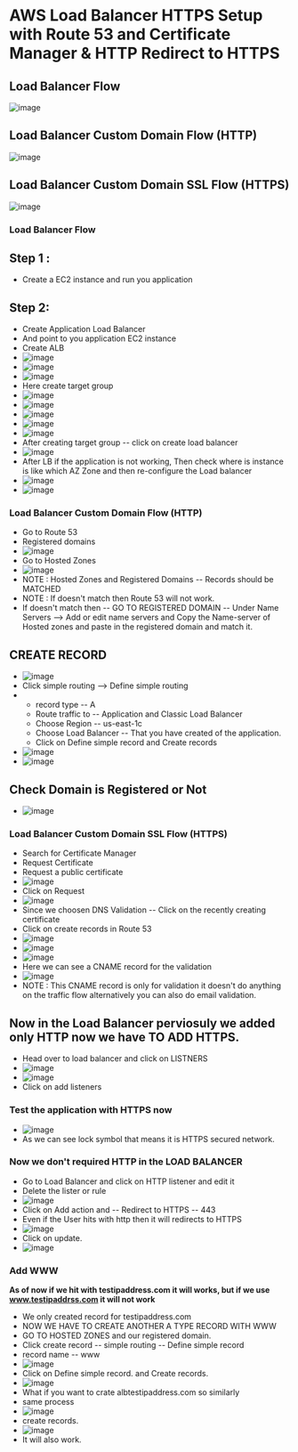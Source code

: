 # AWS Load Balancer HTTPS Setup with Route 53 and Certificate Manager & HTTP Redirect to HTTPS

## Load Balancer Flow
![image](https://github.com/pavankumar0077/Aws-Devops/assets/40380941/178c42c6-1443-4288-9c97-8929a5728097)

## Load Balancer Custom Domain Flow (HTTP)
![image](https://github.com/pavankumar0077/Aws-Devops/assets/40380941/17b8cdec-d3bb-415b-86e5-6ae59722ce7b)

## Load Balancer Custom Domain SSL Flow (HTTPS)
![image](https://github.com/pavankumar0077/Aws-Devops/assets/40380941/c5822f03-faec-44f8-af3d-a75bbafb37cf)


### Load Balancer Flow
Step 1 :
--
- Create a EC2 instance and run you application

Step 2:
--
- Create Application Load Balancer
- And point to you application EC2 instance
- Create ALB
- ![image](https://github.com/pavankumar0077/Aws-Devops/assets/40380941/29f08226-7d24-4614-a3ee-0f06d51201ef)
- ![image](https://github.com/pavankumar0077/Aws-Devops/assets/40380941/1579bff2-ea9a-4c84-8d18-1b7cade54560)
- ![image](https://github.com/pavankumar0077/Aws-Devops/assets/40380941/645e4576-161f-4153-8224-0f15a453c5a7)
- Here create target group
- ![image](https://github.com/pavankumar0077/Aws-Devops/assets/40380941/6dc02b94-9919-449c-994d-91cb356e539e)
- ![image](https://github.com/pavankumar0077/Aws-Devops/assets/40380941/5db7a203-14a4-41f5-9e4b-225b6b40b83d)
- ![image](https://github.com/pavankumar0077/Aws-Devops/assets/40380941/b4c1604f-a583-480c-a4df-6fcd383235a8)
- ![image](https://github.com/pavankumar0077/Aws-Devops/assets/40380941/a7317943-9776-4338-93fc-6fcd9919ac32)
- ![image](https://github.com/pavankumar0077/Aws-Devops/assets/40380941/459d3f61-fc6b-452b-b472-bd869408ff59)
- After creating target group -- click on create load balancer
- ![image](https://github.com/pavankumar0077/Aws-Devops/assets/40380941/5cd7af4f-0676-408b-882e-7d739e8326a3)
- After LB if the application is not working, Then check where is instance is like which AZ Zone and then re-configure the Load balancer
- ![image](https://github.com/pavankumar0077/Aws-Devops/assets/40380941/0583b8ca-9332-4886-aca2-e3a095ae0767)
- ![image](https://github.com/pavankumar0077/Aws-Devops/assets/40380941/31147cc3-8cbe-4c73-b6e0-f62f10704895)

### Load Balancer Custom Domain Flow (HTTP)
- Go to Route 53
- Registered domains
- ![image](https://github.com/pavankumar0077/Aws-Devops/assets/40380941/901b8bb7-c36f-4874-921f-4dde56884df7)
- Go to Hosted Zones
- ![image](https://github.com/pavankumar0077/Aws-Devops/assets/40380941/cdadbbfc-78dc-4c49-bf82-ad868dea13be)
- NOTE : Hosted Zones and Registered Domains -- Records should be MATCHED
- NOTE : If doesn't match then Route 53 will not work.
- If doesn't match then -- GO TO REGISTERED DOMAIN -- Under Name Servers --> Add or edit name servers and Copy the Name-server of Hosted zones and paste in the registered domain and match it.

## CREATE RECORD
- ![image](https://github.com/pavankumar0077/Aws-Devops/assets/40380941/07a8f66c-e1d6-4042-9e0c-e1af056845f7)
- Click simple routing --> Define simple routing
- - record type -- A
  - Route traffic to -- Application and Classic Load Balancer
  - Choose Region -- us-east-1c
  - Choose Load Balancer -- That you have created of the application.
  - Click on Define simple record and Create records
- ![image](https://github.com/pavankumar0077/Aws-Devops/assets/40380941/86c1bce2-3a6c-4da1-b601-c8b07e72e0bb)
- ![image](https://github.com/pavankumar0077/Aws-Devops/assets/40380941/3ea1988d-7ae1-4027-a0ed-7afc7bf0e42e)

## Check Domain is Registered or Not
- ![image](https://github.com/pavankumar0077/Aws-Devops/assets/40380941/d8f4d7ad-3c87-45b8-a707-accb5a24bd45)

### Load Balancer Custom Domain SSL Flow (HTTPS)
- Search for Certificate Manager
- Request Certificate
- Request a public certificate
- ![image](https://github.com/pavankumar0077/Aws-Devops/assets/40380941/f4ba063b-07a0-4606-94b0-5aea5f9f68d6)
- Click on Request
- ![image](https://github.com/pavankumar0077/Aws-Devops/assets/40380941/cc672620-5061-477e-a69e-4eec60f461a1)
- Since we choosen DNS Validation -- Click on the recently creating certificate
- Click on create records in Route 53
- ![image](https://github.com/pavankumar0077/Aws-Devops/assets/40380941/fec89555-d144-43b1-b815-8fb4d28ef709)
- ![image](https://github.com/pavankumar0077/Aws-Devops/assets/40380941/4c8c7cec-7a4a-4769-bb6c-2ef3cf61128d)
- ![image](https://github.com/pavankumar0077/Aws-Devops/assets/40380941/285903c4-12bb-4720-9436-2bd3419e0b6d)
- Here we can see a CNAME record for the validation
- ![image](https://github.com/pavankumar0077/Aws-Devops/assets/40380941/7f7e2c90-c32e-4fef-bcbe-3f6f9bb29f98)
- NOTE : This CNAME record is only for validation it doesn't do anything on the traffic flow alternatively you can also do email validation.

## Now in the Load Balancer perviosuly we added only HTTP now we have TO ADD HTTPS.
- Head over to load balancer and click on LISTNERS
- ![image](https://github.com/pavankumar0077/Aws-Devops/assets/40380941/5d5eb4b0-a597-4522-a504-79cc9875ba23)
- ![image](https://github.com/pavankumar0077/Aws-Devops/assets/40380941/f946e1fb-4a53-423e-ae8d-c9c3023c2309)
- Click on add listeners

### Test the application with HTTPS now
- ![image](https://github.com/pavankumar0077/Aws-Devops/assets/40380941/d5aba5b1-299e-4d4c-a7ab-70490555c422)
- As we can see lock symbol that means it is HTTPS secured network.

### Now we don't required HTTP in the LOAD BALANCER
- Go to Load Balancer and click on HTTP listener and edit it
- Delete the lister or rule
- ![image](https://github.com/pavankumar0077/Aws-Devops/assets/40380941/0ea34946-2e35-46be-8673-dcc27e86c464)
- Click on Add action and -- Redirect to HTTPS -- 443
- Even if the User hits with http then it will redirects to HTTPS
- ![image](https://github.com/pavankumar0077/Aws-Devops/assets/40380941/42572427-715e-46f1-a4d6-e7012b4d423b)
- Click on update.
- ![image](https://github.com/pavankumar0077/Aws-Devops/assets/40380941/7c0a3f7d-e920-4057-956a-ac78f8262849)

### Add WWW
**As of now if we hit with testipaddress.com it will works, but if we use www.testipaddrss.com it will not work**
- We only created record for testipaddress.com
- NOW WE HAVE TO CREATE ANOTHER A TYPE RECORD WITH WWW
- GO TO HOSTED ZONES and our registered domain.
- Click create record -- simple routing -- Define simple record
- record name -- www
- ![image](https://github.com/pavankumar0077/Aws-Devops/assets/40380941/b09a71d5-435c-4097-8dfa-37a4766d287d)
- Click on Define simple record. and Create records.
- ![image](https://github.com/pavankumar0077/Aws-Devops/assets/40380941/07abe9b2-1592-4035-aefc-47be8bb727bf)
- What if you want to crate albtestipaddress.com so similarly
- same process
- ![image](https://github.com/pavankumar0077/Aws-Devops/assets/40380941/145c4545-b878-4580-b7f7-d27de9551f78)
- create records.
- ![image](https://github.com/pavankumar0077/Aws-Devops/assets/40380941/1729fd59-606c-4185-9161-c3770d4af9ca)
- It will also work.
